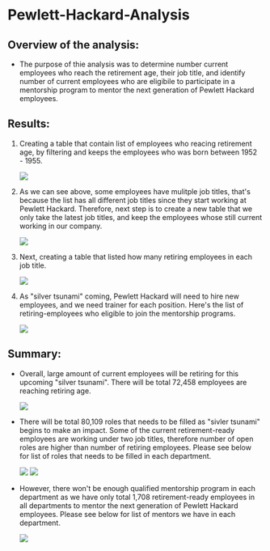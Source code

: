 # Pewlett-Hackard-Analysis
## Overview of the analysis: 
- The purpose of thie analysis was to determine number current employees who reach the retirement age, their job title, and identify number of current employees who are eligibile to participate in a mentorship program to mentor the next generation of Pewlett Hackard employees.

## Results: 
1. Creating a table that contain list of employees who reacing retirement age, by filtering and keeps the employees who was born between 1952 - 1955.

    ![](https://github.com/helen3121433/Pewlett-Hackard-Analysis/blob/main/FIG/retirement_list.PNG)

2. As we can see above, some employees have mulitple job titles, that's because the list has all different job titles since they start working at Pewlett Hackard. Therefore, next step is to create a new table that we only take the latest job titles, and keep the employees whose still current working in our company.

    ![](https://github.com/helen3121433/Pewlett-Hackard-Analysis/blob/main/FIG/unique_title.PNG)

3. Next, creating a table that listed how many retiring employees in each job title.

    ![](https://github.com/helen3121433/Pewlett-Hackard-Analysis/blob/main/FIG/retiring_title.PNG)

4. As "silver tsunami" coming, Pewlett Hackard will need to hire new employees, and we need trainer for each position. Here's the list of retiring-employees who eligible to join the mentorship programs.

    ![](https://github.com/helen3121433/Pewlett-Hackard-Analysis/blob/main/FIG/mentorship_list.PNG)


## Summary: 
- Overall, large amount of current employees will be retiring for this upcoming "silver tsunami". There will be total 72,458 employees are reaching retiring age. 

    ![](https://github.com/helen3121433/Pewlett-Hackard-Analysis/blob/main/FIG/count_unique_titles.PNG)


- There will be total 80,109 roles that needs to be filled as "sivler tsunami" begins to make an impact. Some of the current retirement-ready employees are working under two job titles, therefore number of open roles are higher than number of retiring employees. Please see below for list of roles that needs to be filled in each department.

    ![](https://github.com/helen3121433/Pewlett-Hackard-Analysis/blob/main/FIG/total_role.PNG)
    ![](https://github.com/helen3121433/Pewlett-Hackard-Analysis/blob/main/FIG/retire_dept.PNG)

- However, there won't be enough qualified mentorship program in each department as we have only total 1,708 retirement-ready employees in all departments to mentor the next generation of Pewlett Hackard employees. Please see below for list of mentors we have in each department.

    ![](https://github.com/helen3121433/Pewlett-Hackard-Analysis/blob/main/FIG/count_department.PNG)

